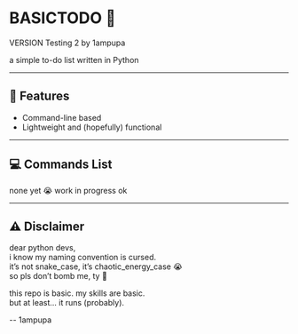 # BASICTODO 📝
VERSION Testing 2 by 1ampupa

a simple to-do list written in Python

---

## 🌸 Features
- Command-line based  
- Lightweight and (hopefully) functional  

---

## 💻 Commands List
none yet 😭 work in progress ok  

---

## ⚠️ Disclaimer
dear python devs,  
i know my naming convention is cursed.  
it’s not snake_case, it’s chaotic_energy_case 😭  
so pls don’t bomb me, ty 🙏  

this repo is basic. my skills are basic.  
but at least... it runs (probably).

-- 1ampupa
